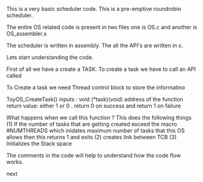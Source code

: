 This is a very basic scheduler code. 
This is a pre-emptive roundrobin scheduler.

The entire OS related code is present in two files one is OS.c and another is OS_assembler.s

The scheduler is written in assembly. 
The all the API's are written in c.


Lets start understanding the code. 

First of all we have a create a TASK. To create a task we have to call an API called 

To Create a task we need Thread control block to store the informatino 

ToyOS_CreateTask()
    inputs : void (*task)(void)        address of the function 
    return value: either 1 or 0 . return 0 on success and return 1 on failure

What happens when we call this function ?
This does the following things
(1) If the number of tasks that are getting created exceed the macro #NUMTHREADS which inidates maximum number of 
    tasks that this OS allows then this returns 1 and exits
(2) creates link between TCB
(3) Initializes the Stack space

The comments in the code will help to understand how the code flow works. 


next 

